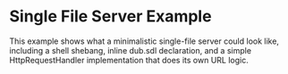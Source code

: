 # Single File Server Example

This example shows what a minimalistic single-file server could look like, including a shell shebang, inline dub.sdl declaration, and a simple HttpRequestHandler implementation that does its own URL logic.
